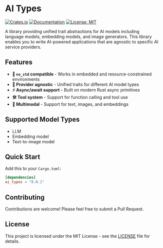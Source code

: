 # AI Types

[![Crates.io](https://img.shields.io/crates/v/ai_types.svg)](https://crates.io/crates/ai_types)
[![Documentation](https://docs.rs/ai_types/badge.svg)](https://docs.rs/ai_types)
[![License: MIT](https://img.shields.io/badge/License-MIT-yellow.svg)](https://opensource.org/licenses/MIT)

A library providing unified trait abstractions for AI models including language models, embedding models, and image generators. This library enables you to write AI-powered applications that are agnostic to specific AI service providers.

## Features

- **🚫 `no_std` compatible** - Works in embedded and resource-constrained environments
- **🔧 Provider agnostic** - Unified traits for different AI model types
- **⚡ Async/await support** - Built on modern Rust async primitives
- **🛠️ Tool system** - Support for function calling and tool use
- **📸 Multimodal** - Support for text, images, and embeddings

## Supported Model Types
- LLM
- Embedding model
- Text-to-image model

## Quick Start

Add this to your `Cargo.toml`:

```toml
[dependencies]
ai_types = "0.0.1"
```

## Contributing

Contributions are welcome! Please feel free to submit a Pull Request.

## License

This project is licensed under the MIT License - see the [LICENSE](LICENSE) file for details.